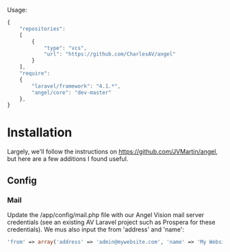 Usage:
```js
{
    "repositories":
    [
        {
            "type": "vcs",
            "url": "https://github.com/CharlesAV/angel"
        }
    ],
    "require":
    {
        "laravel/framework": "4.1.*",
        "angel/core": "dev-master"
    },
}
```

# Installation
Largely, we'll follow the instructions on https://github.com/JVMartin/angel, but here are a few additions I found useful.

## Config

### Mail
Update the /app/config/mail.php file with our Angel Vision mail server credentials (see an existing AV Laravel project such as Prospera for these credentials).  We mus also input the from 'address' and 'name':

```php
'from' => array('address' => 'admin@mywebsite.com', 'name' => 'My Website'),
```
